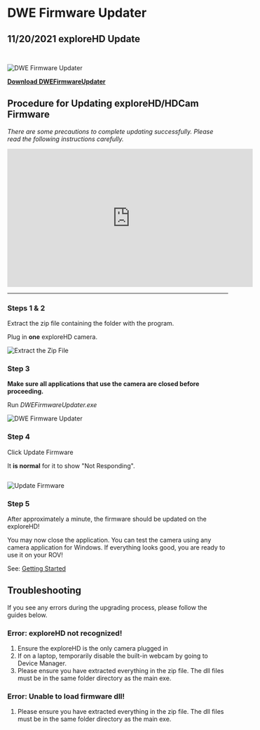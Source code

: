 # DWE Firmware Updater

## 11/20/2021 exploreHD Update

```{note} This update is for cameras shipped before 11/20/2021. Any exploreHD shipped after that date does not need to be updated.
```

```{warning} This application is still in BETA. Please read all instructions before proceeding.
```

![DWE Firmware Updater](https://cdn.shopify.com/s/files/1/0575/8785/9626/files/Capture_d0756e7f-60bc-441c-ae49-c59b0300fb07_540x.jpg?v=1637813977)

[**Download DWEFirmwareUpdater**](https://cdn.shopify.com/s/files/1/0575/8785/9626/files/DWEFirmwareUpdater.zip?v=1637819450)

## Procedure for Updating exploreHD/HDCam Firmware

*There are some precautions to complete updating successfully. Please read the following instructions carefully.*

<iframe width="560" height="315" src="https://www.youtube.com/embed/G4h9EAG88HU" title="YouTube video player" frameborder="0" allow="accelerometer; autoplay; clipboard-write; encrypted-media; gyroscope; picture-in-picture" allowfullscreen></iframe>

---

### Steps 1 & 2

Extract the zip file containing the folder with the program.

Plug in **one** exploreHD camera.

![Extract the Zip File](https://cdn.shopify.com/s/files/1/0575/8785/9626/files/Capture_646c0b2d-fc5d-4bfb-a015-f23fdb4a7048_540x.jpg?v=1637819719)

### Step 3

**Make sure all applications that use the camera are closed before proceeding.**

Run *DWEFirmwareUpdater.exe*

![DWE Firmware Updater](https://cdn.shopify.com/s/files/1/0575/8785/9626/files/Capture_6e0b1b78-a5e4-4d1f-a3aa-6f5f8f856854_540x.jpg?v=1637814270)

### Step 4

Click Update Firmware

It **is normal** for it to show "Not Responding".

```{warning} Do not close the application, unplug the camera, or open any applications that may use the camera until the update is complete.
```

![Update Firmware](https://cdn.shopify.com/s/files/1/0575/8785/9626/files/Capture_084008f3-4f38-44e0-88f6-18f0cd5335fe_540x.jpg?v=1637814352)

### Step 5

After approximately a minute, the firmware should be updated on the exploreHD!

You may now close the application. You can test the camera using any camera application for Windows. If everything looks good, you are ready to use it on your ROV!

See: [Getting Started](../products/explorehd)

## Troubleshooting

If you see any errors during the upgrading process, please follow the guides below.

### Error: exploreHD not recognized!

1. Ensure the exploreHD is the only camera plugged in
2. If on a laptop, temporarily disable the built-in webcam by going to Device Manager.
3. Please ensure you have extracted everything in the zip file. The dll files must be in the same folder directory as the main exe.

### Error: Unable to load firmware dll!

1. Please ensure you have extracted everything in the zip file. The dll files must be in the same folder directory as the main exe.


